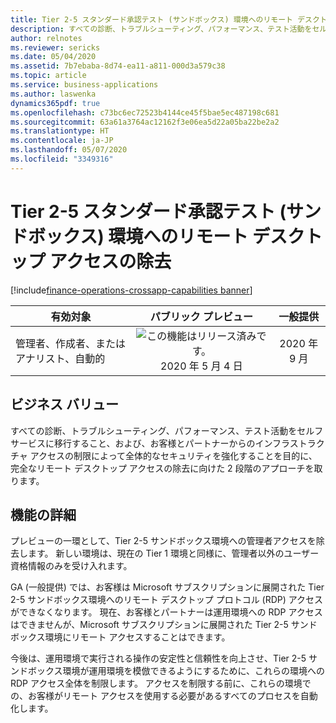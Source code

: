 ```yaml
---
title: Tier 2-5 スタンダード承認テスト (サンドボックス) 環境へのリモート デスクトップ アクセスの除去
description: すべての診断、トラブルシューティング、パフォーマンス、テスト活動をセルフサービスに移行することを目的として、Microsoft はリモート デスクトップ アクセスを Tier 2-5 サンドボックス環境から除去します。  これは管理者以外のアカウントのみを使用する新しい展開から始まり、続いて、既存の管理者アカウントが管理者以外のアカウントと交換されます。  最終的には、RDP アクセスが完全に除去されます。
author: relnotes
ms.reviewer: sericks
ms.date: 05/04/2020
ms.assetid: 7b7ebaba-8d74-ea11-a811-000d3a579c38
ms.topic: article
ms.service: business-applications
ms.author: laswenka
dynamics365pdf: true
ms.openlocfilehash: c73bc6ec72523b4144ce45f5bae5ec487198c681
ms.sourcegitcommit: 63a61a3764ac12162f3e06ea5d22a05ba22be2a2
ms.translationtype: HT
ms.contentlocale: ja-JP
ms.lasthandoff: 05/07/2020
ms.locfileid: "3349316"
---
```

# <a name="removing-remote-desktop-access-to-tier-2-5-standard-acceptance-test-or-sandbox-environments"></a>Tier 2-5 スタンダード承認テスト (サンドボックス) 環境へのリモート デスクトップ アクセスの除去
[!include[finance-operations-crossapp-capabilities banner](../includes/finance-operations-crossapp-capabilities.md)]

| 有効対象    |  パブリック プレビュー | 一般提供 | 
| ---------- | :----------: |:----------: |
|管理者、作成者、またはアナリスト、自動的|![この機能はリリース済みです。](/dynamics365-release-plan/media/green-checkmark.png "この機能はリリース済みです。") 2020 年 5 月 4 日| 2020 年 9 月|


## <a name="business-value"></a>ビジネス バリュー
<!-- bv start -->
すべての診断、トラブルシューティング、パフォーマンス、テスト活動をセルフサービスに移行すること、および、お客様とパートナーからのインフラストラクチャ アクセスの制限によって全体的なセキュリティを強化することを目的に、完全なリモート デスクトップ アクセスの除去に向けた 2 段階のアプローチを取ります。
<!-- bv end -->

## <a name="feature-details"></a>機能の詳細
<!--feature detail start -->
プレビューの一環として、Tier 2-5 サンドボックス環境への管理者アクセスを除去します。 新しい環境は、現在の Tier 1 環境と同様に、管理者以外のユーザー資格情報のみを受け入れます。  

GA (一般提供) では、お客様は Microsoft サブスクリプションに展開された Tier 2-5 サンドボックス環境へのリモート デスクトップ プロトコル (RDP) アクセスができなくなります。 現在、お客様とパートナーは運用環境への RDP アクセスはできませんが、Microsoft サブスクリプションに展開された Tier 2-5 サンドボックス環境にリモート アクセスすることはできます。 

今後は、運用環境で実行される操作の安定性と信頼性を向上させ、Tier 2-5 サンドボックス環境が運用環境を模倣できるようにするために、これらの環境への RDP アクセス全体を制限します。 アクセスを制限する前に、これらの環境での、お客様がリモート アクセスを使用する必要があるすべてのプロセスを自動化します。
<!--feature detail end -->









